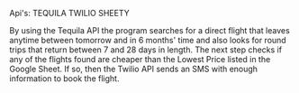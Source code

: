Api's:
TEQUILA
TWILIO
SHEETY

By using the Tequila API the program searches for a direct flight that leaves anytime between tomorrow and in 6 months' time and also looks for round trips that return between 7 and 28 days in length.
The next step checks if any of the flights found are cheaper than the Lowest Price listed in the Google Sheet. If so, then the Twilio API sends an SMS with enough information to book the flight.
